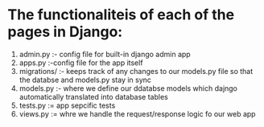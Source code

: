 # The functionaliteis of each of the pages in Django:

1. admin.py :- config file for built-in django admin app
2. apps.py :-config file for the app itself 
3. migrations/ :- keeps track of any changes to our models.py file so  that the databse and models.py stay in sync 
4. models.py :- where we define our ddatabse models which dajngo automatically translated into database tables 
5. tests.py := app sepcific tests 
6. views.py := whre we handle the request/response logic fo our web app

